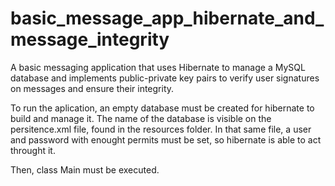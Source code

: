 # basic_message_app_hibernate_and_message_integrity
A basic messaging application that uses Hibernate to manage a MySQL database and implements public-private key pairs to verify user signatures on messages and ensure their integrity.

To run the aplication, an empty database must be created for hibernate to build and manage it. The name of the database is visible on the persitence.xml file, found in the resources folder.
In that same file, a user and password with enought permits must be set, so hibernate is able to act throught it. 

Then, class Main must be executed.
